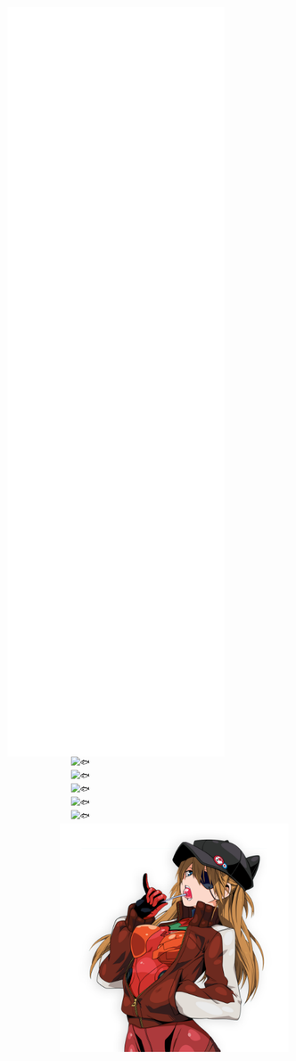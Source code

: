 <!--
**ZiGmaX809/ZiGmaX809** is a ✨ _special_ ✨ repository because its `README.md` (this file) appears on your GitHub profile.

Here are some ideas to get you started:

- 🔭 I’m currently working on ...
- 🌱 I’m currently learning ...
- 👯 I’m looking to collaborate on ...
- 🤔 I’m looking for help with ...
- 💬 Ask me about ...
- 📫 How to reach me: ...
- 😄 Pronouns: ...
- ⚡ Fun fact: ...
-->

[<img align="left" width="390" alt="🐟" src="https://raw.githubusercontent.com/ZiGmaX809/metrics/master/metrics.classic.svg">](#)

[<img align="right" width="390" alt="🐟" src="https://github-readme-stats.vercel.app/api?username=ZiGmaX809&hide_border=true&show_icons=true&theme=vue">](#)

[<img align="right" width="390" alt="🐟" src="http://github-readme-streak-stats.herokuapp.com?user=ZiGmaX809&hide_border=true&theme=vue">](#)

[<img align="right" width="390" alt="🐟" src="https://github-readme-stats.vercel.app/api/top-langs/?username=ZiGmaX809&hide=html&langs_count=8&layout=compact&hide_border=true&theme=vue">](#)

[<img align="right" width="390" alt="🐟" src="https://github-readme-stats.vercel.app/api/pin/?username=ZiGmaX809&repo=Dox&hide_border=true&theme=vue">](#)

[<img align="right" width="390" alt="🐟" src="https://github-readme-stats.vercel.app/api/wakatime?username=ZiGma&hide_border=true&theme=vue">](#)

[<img align="right" width="410" alt="🐟" src="https://raw.githubusercontent.com/ZiGmaX809/ZiGmaX809/main/asuka_langley_shikinami.png">](#)
